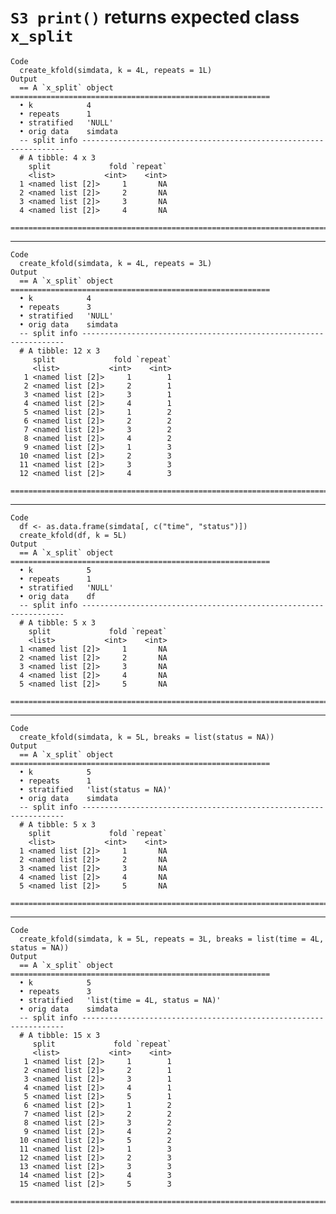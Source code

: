# `S3 print()` returns expected class `x_split`

    Code
      create_kfold(simdata, k = 4L, repeats = 1L)
    Output
      == A `x_split` object ==========================================================
      • k            4
      • repeats      1
      • stratified   'NULL'
      • orig data    simdata
      -- split info ------------------------------------------------------------------
      # A tibble: 4 x 3
        split             fold `repeat`
        <list>           <int>    <int>
      1 <named list [2]>     1       NA
      2 <named list [2]>     2       NA
      3 <named list [2]>     3       NA
      4 <named list [2]>     4       NA
      ================================================================================

---

    Code
      create_kfold(simdata, k = 4L, repeats = 3L)
    Output
      == A `x_split` object ==========================================================
      • k            4
      • repeats      3
      • stratified   'NULL'
      • orig data    simdata
      -- split info ------------------------------------------------------------------
      # A tibble: 12 x 3
         split             fold `repeat`
         <list>           <int>    <int>
       1 <named list [2]>     1        1
       2 <named list [2]>     2        1
       3 <named list [2]>     3        1
       4 <named list [2]>     4        1
       5 <named list [2]>     1        2
       6 <named list [2]>     2        2
       7 <named list [2]>     3        2
       8 <named list [2]>     4        2
       9 <named list [2]>     1        3
      10 <named list [2]>     2        3
      11 <named list [2]>     3        3
      12 <named list [2]>     4        3
      ================================================================================

---

    Code
      df <- as.data.frame(simdata[, c("time", "status")])
      create_kfold(df, k = 5L)
    Output
      == A `x_split` object ==========================================================
      • k            5
      • repeats      1
      • stratified   'NULL'
      • orig data    df
      -- split info ------------------------------------------------------------------
      # A tibble: 5 x 3
        split             fold `repeat`
        <list>           <int>    <int>
      1 <named list [2]>     1       NA
      2 <named list [2]>     2       NA
      3 <named list [2]>     3       NA
      4 <named list [2]>     4       NA
      5 <named list [2]>     5       NA
      ================================================================================

---

    Code
      create_kfold(simdata, k = 5L, breaks = list(status = NA))
    Output
      == A `x_split` object ==========================================================
      • k            5
      • repeats      1
      • stratified   'list(status = NA)'
      • orig data    simdata
      -- split info ------------------------------------------------------------------
      # A tibble: 5 x 3
        split             fold `repeat`
        <list>           <int>    <int>
      1 <named list [2]>     1       NA
      2 <named list [2]>     2       NA
      3 <named list [2]>     3       NA
      4 <named list [2]>     4       NA
      5 <named list [2]>     5       NA
      ================================================================================

---

    Code
      create_kfold(simdata, k = 5L, repeats = 3L, breaks = list(time = 4L, status = NA))
    Output
      == A `x_split` object ==========================================================
      • k            5
      • repeats      3
      • stratified   'list(time = 4L, status = NA)'
      • orig data    simdata
      -- split info ------------------------------------------------------------------
      # A tibble: 15 x 3
         split             fold `repeat`
         <list>           <int>    <int>
       1 <named list [2]>     1        1
       2 <named list [2]>     2        1
       3 <named list [2]>     3        1
       4 <named list [2]>     4        1
       5 <named list [2]>     5        1
       6 <named list [2]>     1        2
       7 <named list [2]>     2        2
       8 <named list [2]>     3        2
       9 <named list [2]>     4        2
      10 <named list [2]>     5        2
      11 <named list [2]>     1        3
      12 <named list [2]>     2        3
      13 <named list [2]>     3        3
      14 <named list [2]>     4        3
      15 <named list [2]>     5        3
      ================================================================================

